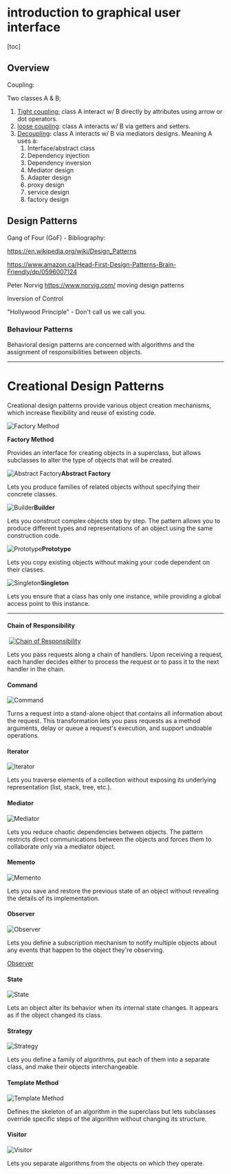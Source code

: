 # introduction to graphical user interface

[toc]

## Overview

Coupling:

Two classes A & B; 

1. <u>Tight coupling:</u> class A interact w/ B directly by attributes using arrow or dot operators. 
2. <u>loose coupling</u>: class A interacts w/ B via getters and setters.
3. <u>Decoupling</u>: class A interacts w/ B via mediators designs. Meaning A uses a:
   1. Interface/abstract class
   2. Dependency injection
   3. Dependency inversion
   4. Mediator design
   5. Adapter design
   6. proxy design
   7. service design
   8. factory design

## Design Patterns

Gang of Four (GoF) - Bibliography:

https://en.wikipedia.org/wiki/Design_Patterns

https://www.amazon.ca/Head-First-Design-Patterns-Brain-Friendly/dp/0596007124

Peter Norvig https://www.norvig.com/ moving design patterns 

Inversion of Control

"Hollywood Principle" - Don't call us we call you.

### Behaviour  Patterns

Behavioral design patterns are concerned with algorithms and the assignment of responsibilities between objects.

---

# Creational Design Patterns

Creational design patterns provide various object creation mechanisms, which increase flexibility and reuse of existing code.

![Factory Method](https://refactoring.guru/design-patterns/factory-method)

**Factory Method**

Provides an interface for creating objects in a superclass, but allows subclasses to alter the type of objects that will be created.

![Abstract Factory](https://refactoring.guru/images/patterns/cards/abstract-factory-mini.png)**Abstract Factory**

Lets you produce families of related objects without specifying their concrete classes.

![Builder](https://refactoring.guru/images/patterns/cards/builder-mini.png)**Builder**

Lets you construct complex objects step by step. The pattern allows you to produce different types and representations of an object using the same construction code.

![Prototype](https://refactoring.guru/images/patterns/cards/prototype-mini.png)**Prototype**

Lets you copy existing objects without making your code dependent on their classes.

![Singleton](https://refactoring.guru/images/patterns/cards/singleton-mini.png)**Singleton**

Lets you ensure that a class has only one instance, while providing a global access point to this instance.

---



#### Chain of Responsibility

​									[![Chain of Responsibility](https://refactoring.guru/images/patterns/cards/chain-of-responsibility-mini.png)](https://refactoring.guru/design-patterns/chain-of-responsibility) 

Lets you pass requests along a chain of handlers. Upon receiving a request, each handler decides either to process the request or to pass it to the next handler in the chain.

#### Command

![Command](https://refactoring.guru/images/patterns/cards/command-mini.png)

Turns a request into a stand-alone object that contains all information about the request. This transformation lets you pass requests as a method arguments, delay or queue a request's execution, and support undoable operations.

#### Iterator

![Iterator](https://refactoring.guru/images/patterns/cards/iterator-mini.png)

Lets you traverse elements of a collection without exposing its underlying representation (list, stack, tree, etc.).

#### Mediator

![Mediator](https://refactoring.guru/images/patterns/cards/mediator-mini.png)

Lets you reduce chaotic dependencies between objects. The pattern restricts direct communications between the objects and forces them to collaborate only via a mediator object.

#### Memento

![Memento](https://refactoring.guru/images/patterns/cards/memento-mini.png)

Lets you save and restore the previous state of an object without revealing the details of its implementation.

#### Observer

![Observer](https://refactoring.guru/images/patterns/cards/observer-mini.png)

Lets you define a subscription mechanism to notify multiple objects about any events that happen to the object they're observing.

[Observer](observer.md)

#### State

![State](https://refactoring.guru/images/patterns/cards/state-mini.png)

Lets an object alter its behavior when its internal state changes. It appears as if the object changed its class.

#### Strategy

![Strategy](https://refactoring.guru/images/patterns/cards/strategy-mini.png)

Lets you define a family of algorithms, put each of them into a separate class, and make their objects interchangeable.

#### Template Method

![Template Method](https://refactoring.guru/images/patterns/cards/template-method-mini.png)

Defines the skeleton of an algorithm in the superclass but lets subclasses override specific steps of the algorithm without changing its structure.

#### Visitor

![Visitor](https://refactoring.guru/images/patterns/cards/visitor-mini.png)

Lets you separate algorithms from the objects on which they operate.